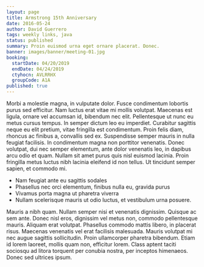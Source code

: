```yaml
---
layout: page
title: Armstrong 15th Anniversary
date: 2016-05-24
author: David Guerrero
tags: weekly links, java
status: published
summary: Proin euismod urna eget ornare placerat. Donec.
banner: images/banner/meeting-01.jpg
booking:
  startDate: 04/20/2019
  endDate: 04/24/2019
  ctyhocn: AVLRRHX
  groupCode: A1A
published: true
---
```

Morbi a molestie magna, in vulputate dolor. Fusce condimentum lobortis purus sed efficitur. Nam luctus erat vitae mi mollis volutpat. Maecenas est ligula, ornare vel accumsan id, bibendum nec elit. Pellentesque ut nunc eu metus cursus tempus. In semper dictum leo eu imperdiet. Curabitur sagittis neque eu elit pretium, vitae fringilla est condimentum. Proin felis diam, rhoncus ac finibus a, convallis sed ex. Suspendisse semper mauris in nulla feugiat facilisis. In condimentum magna non porttitor venenatis. Donec volutpat, dui nec semper elementum, ante dolor venenatis leo, in dapibus arcu odio et quam. Nullam sit amet purus quis nisl euismod lacinia. Proin fringilla metus luctus nibh lacinia eleifend id non tellus. Ut tincidunt semper sapien, et commodo mi.

* Nam feugiat ante eu sagittis sodales
* Phasellus nec orci elementum, finibus nulla eu, gravida purus
* Vivamus porta magna ut pharetra viverra
* Nullam scelerisque mauris ut odio luctus, et vestibulum urna posuere.

Mauris a nibh quam. Nullam semper nisi et venenatis dignissim. Quisque ac sem ante. Donec nisl eros, dignissim vel metus non, commodo pellentesque mauris. Aliquam erat volutpat. Phasellus commodo mattis libero, in placerat risus. Maecenas venenatis vel erat facilisis malesuada. Mauris volutpat mi nec augue sagittis sollicitudin. Proin ullamcorper pharetra bibendum. Etiam id lorem laoreet, mollis quam non, efficitur lorem. Class aptent taciti sociosqu ad litora torquent per conubia nostra, per inceptos himenaeos. Donec sed ultrices ipsum.
